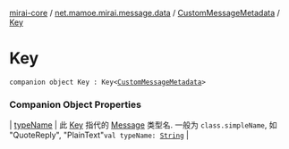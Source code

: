 [mirai-core](../../../index.md) / [net.mamoe.mirai.message.data](../../index.md) / [CustomMessageMetadata](../index.md) / [Key](./index.md)

# Key

`companion object Key : Key<`[`CustomMessageMetadata`](../index.md)`>`

### Companion Object Properties

| [typeName](type-name.md) | 此 [Key](../../-message/-key/index.md) 指代的 [Message](../../-message/index.md) 类型名. 一般为 `class.simpleName`, 如 "QuoteReply", "PlainText"`val typeName: `[`String`](https://kotlinlang.org/api/latest/jvm/stdlib/kotlin/-string/index.html) |

